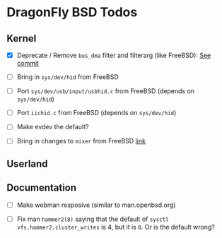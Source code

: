 # DragonFly BSD Todos

## Kernel

- [x] Deprecate / Remove `bus_dma` filter and filterarg (like FreeBSD):
  [See commit](https://gitweb.dragonflybsd.org/dragonfly.git/commit/030b0c8c4cf27c560ccec70410c8e21934ae677d)

- [ ] Bring in `sys/dev/hid` from FreeBSD

- [ ] Port `sys/dev/usb/input/usbhid.c` from FreeBSD (depends on `sys/dev/hid`)

- [ ] Port `iichid.c` from FreeBSD (depends on `sys/dev/hid`)

- [ ] Make evdev the default?

- [ ] Bring in changes to `mixer` from FreeBSD
  [link](https://wiki.freebsd.org/SummerOfCode2021Projects/SoundMixerImprovements)

## Userland

## Documentation

- [ ] Make webman resposive (similar to man.openbsd.org)

- [ ] Fix man `hammer2(8)` saying that the default of `sysctl
  vfs.hammer2.cluster_writes` is 4, but it is `0`. Or is the default wrong?


